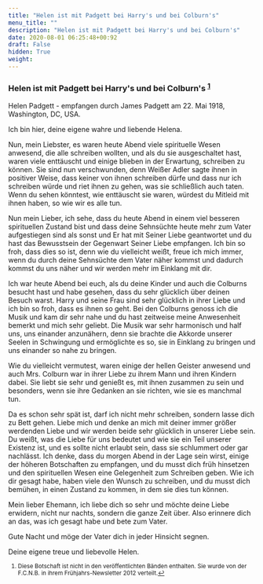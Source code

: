 ```yaml
---
title: "Helen ist mit Padgett bei Harry's und bei Colburn's"
menu_title: ""
description: "Helen ist mit Padgett bei Harry's und bei Colburn's"
date: 2020-08-01 06:25:48+00:92
draft: False
hidden: True
weight:
---
```

### Helen ist mit Padgett bei Harry's und bei Colburn's <sup id="a1">[1](#f1)</sup>

Helen Padgett - empfangen durch James Padgett am 22. Mai 1918, Washington, DC, USA.

Ich bin hier, deine eigene wahre und liebende Helena.

Nun, mein Liebster, es waren heute Abend viele spirituelle Wesen anwesend, die alle schreiben wollten, und als du sie ausgeschaltet hast, waren viele enttäuscht und einige blieben in der Erwartung, schreiben zu können. Sie sind nun verschwunden, denn Weißer Adler sagte ihnen in positiver Weise, dass keiner von ihnen schreiben dürfe und dass nur ich schreiben würde und riet ihnen zu gehen, was sie schließlich auch taten. Wenn du sehen könntest, wie enttäuscht sie waren, würdest du Mitleid mit ihnen haben, so wie wir es alle tun.

Nun mein Lieber, ich sehe, dass du heute Abend in einem viel besseren spirituellen Zustand bist und dass deine Sehnsüchte heute mehr zum Vater aufgestiegen sind als sonst und Er hat mit Seiner Liebe geantwortet und du hast das Bewusstsein der Gegenwart Seiner Liebe empfangen. Ich bin so froh, dass dies so ist, denn wie du vielleicht weißt, freue ich mich immer, wenn du durch deine Sehnsüchte dem Vater näher kommst und dadurch kommst du uns näher und wir werden mehr im Einklang mit dir.

Ich war heute Abend bei euch, als du deine Kinder und auch die Colburns besucht hast und habe gesehen, dass du sehr glücklich über deinen Besuch warst. Harry und seine Frau sind sehr glücklich in ihrer Liebe und ich bin so froh, dass es ihnen so geht. Bei den Colburns genoss ich die Musik und kam dir sehr nahe und du hast zeitweise meine Anwesenheit bemerkt und mich sehr geliebt. Die Musik war sehr harmonisch und half uns, uns einander anzunähern, denn sie brachte die Akkorde unserer Seelen in Schwingung und ermöglichte es so, sie in Einklang zu bringen und uns einander so nahe zu bringen.

Wie du vielleicht vermutest, waren einige der hellen Geister anwesend und auch Mrs. Colburn war in ihrer Liebe zu ihrem Mann und ihren Kindern dabei. Sie liebt sie sehr und genießt es, mit ihnen zusammen zu sein und besonders, wenn sie ihre Gedanken an sie richten, wie sie es manchmal tun.

Da es schon sehr spät ist, darf ich nicht mehr schreiben, sondern lasse dich zu Bett gehen. Liebe mich und denke an mich mit deiner immer größer werdenden Liebe und wir werden beide sehr glücklich in unserer Liebe sein. Du weißt, was die Liebe für uns bedeutet und wie sie ein Teil unserer Existenz ist, und es sollte nicht erlaubt sein, dass sie schlummert oder gar nachlässt. Ich denke, dass du morgen Abend in der Lage sein wirst, einige der höheren Botschaften zu empfangen, und du musst dich früh hinsetzen und den spirituellen Wesen eine Gelegenheit zum Schreiben geben. Wie ich dir gesagt habe, haben viele den Wunsch zu schreiben, und du musst dich bemühen, in einen Zustand zu kommen, in dem sie dies tun können.

Mein lieber Ehemann, ich liebe dich so sehr und möchte deine Liebe erwidern, nicht nur nachts, sondern die ganze Zeit über. Also erinnere dich an das, was ich gesagt habe und bete zum Vater.

Gute Nacht und möge der Vater dich in jeder Hinsicht segnen.

Deine eigene treue und liebevolle Helen.
<small>

1. <large id="f1"> Diese Botschaft ist nicht in den veröffentlichten Bänden enthalten. Sie wurde von der F.C.N.B. in ihrem Frühjahrs-Newsletter 2012 verteilt.[↩](#a1)
